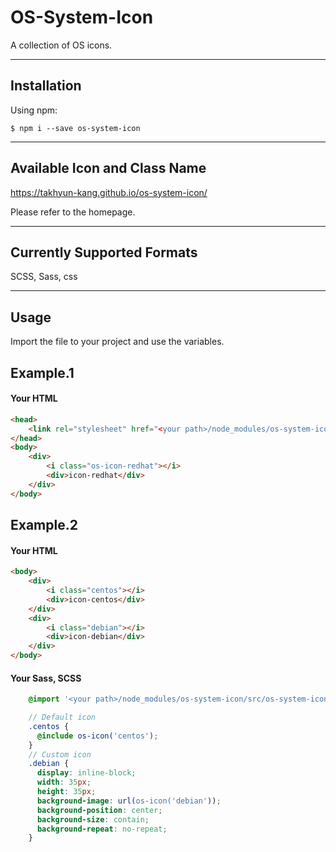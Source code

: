 # OS-System-Icon
A collection of OS icons.

-----------------------------

## Installation
Using npm:

    $ npm i --save os-system-icon
------------------------------
## Available Icon and Class Name
https://takhyun-kang.github.io/os-system-icon/

Please refer to the homepage.

-----------------------------
## Currently Supported Formats
SCSS, Sass, css

------------------------------
## Usage
Import the file to your project and use the variables.

## Example.1
#### Your HTML
````html
<head>
    <link rel="stylesheet" href="<your path>/node_modules/os-system-icon/src/os-system-icon.css">
</head>
<body>
    <div>
        <i class="os-icon-redhat"></i>
        <div>icon-redhat</div>
    </div>
</body>
````
## Example.2
#### Your HTML
````html
<body>
    <div>
        <i class="centos"></i>
        <div>icon-centos</div>
    </div>
    <div>
        <i class="debian"></i>
        <div>icon-debian</div>
    </div>
</body>
````
#### Your Sass, SCSS
````scss
    @import '<your path>/node_modules/os-system-icon/src/os-system-icon.scss';

    // Default icon
    .centos {
      @include os-icon('centos');
    }
    // Custom icon
    .debian {
      display: inline-block;
      width: 35px;
      height: 35px;
      background-image: url(os-icon('debian'));
      background-position: center;
      background-size: contain;
      background-repeat: no-repeat;
    }
````

